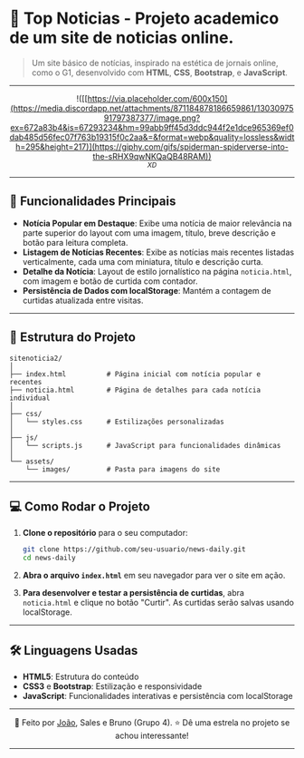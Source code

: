# 📖 Top Noticias - Projeto academico de um site de noticias online.

> Um site básico de notícias, inspirado na estética de jornais online, como o G1, desenvolvido com **HTML**, **CSS**, **Bootstrap**, e **JavaScript**.

---

<div align="center">

!([[https://via.placeholder.com/600x150](https://media.discordapp.net/attachments/871184878186659861/1303097591797387377/image.png?ex=672a83b4&is=67293234&hm=99abb9ff45d3ddc944f2e1dce965369ef0dab485d56fec07f763b19315f0c2aa&=&format=webp&quality=lossless&width=295&height=217)](https://giphy.com/gifs/spiderman-spiderverse-into-the-sRHX9qwNKQaQB48RAM))  
<sub>*XD*</sub>

</div>

---

## 🎨 Funcionalidades Principais

- **Notícia Popular em Destaque**: Exibe uma notícia de maior relevância na parte superior do layout com uma imagem, título, breve descrição e botão para leitura completa.
- **Listagem de Notícias Recentes**: Exibe as notícias mais recentes listadas verticalmente, cada uma com miniatura, título e descrição curta.
- **Detalhe da Notícia**: Layout de estilo jornalístico na página `noticia.html`, com imagem e botão de curtida com contador.
- **Persistência de Dados com localStorage**: Mantém a contagem de curtidas atualizada entre visitas.

---

## 📂 Estrutura do Projeto

```plaintext
sitenoticia2/
│
├── index.html          # Página inicial com notícia popular e recentes
├── noticia.html        # Página de detalhes para cada notícia individual
│
├── css/
│   └── styles.css      # Estilizações personalizadas
│
├── js/
│   └── scripts.js      # JavaScript para funcionalidades dinâmicas
│
└── assets/
    └── images/         # Pasta para imagens do site
```

---

## 💻 Como Rodar o Projeto

1. **Clone o repositório** para o seu computador:

   ```bash
   git clone https://github.com/seu-usuario/news-daily.git
   cd news-daily
   ```

2. **Abra o arquivo `index.html`** em seu navegador para ver o site em ação.

3. **Para desenvolver e testar a persistência de curtidas**, abra `noticia.html` e clique no botão "Curtir". As curtidas serão salvas usando localStorage.

---

## 🛠️ Linguagens Usadas

- **HTML5**: Estrutura do conteúdo
- **CSS3** e **Bootstrap**: Estilização e responsividade
- **JavaScript**: Funcionalidades interativas e persistência com localStorage

---

<div align="center">

💬 Feito por [João](https://github.com/j0-4o), Sales e Bruno (Grupo 4).
⭐ Dê uma estrela no projeto se achou interessante!

</div>

---
